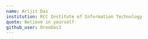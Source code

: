 ```yaml
---
name: Arijit Das
institution: RCC Institute of Information Technology
quote: Believe in yourself
github_user: OreoDas3
---
```

